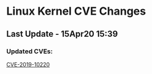 
# **Linux Kernel CVE Changes**

## Last Update - 15Apr20 15:39

### **Updated CVEs:**

[CVE-2019-10220](cves/CVE-2019-10220)  
